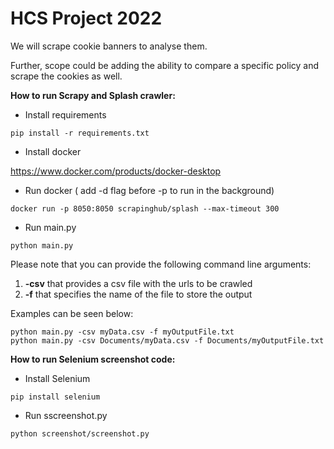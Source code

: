# HCS Project 2022 
We will scrape cookie banners to analyse them.

Further, scope could be adding the ability to compare a specific policy and scrape the cookies as well.


**How to run Scrapy and Splash crawler:**
- Install requirements

```
pip install -r requirements.txt
```

- Install docker

https://www.docker.com/products/docker-desktop

- Run docker ( add -d flag before -p to run in the background)

```
docker run -p 8050:8050 scrapinghub/splash --max-timeout 300
```

- Run main.py

```
python main.py
```

Please note that you can provide the following command line arguments:
1. **-csv** that provides a csv file with the urls to be crawled
2. **-f** that specifies the name of the file to store the output

Examples can be seen below:

```
python main.py -csv myData.csv -f myOutputFile.txt
python main.py -csv Documents/myData.csv -f Documents/myOutputFile.txt
```

**How to run Selenium screenshot code:**

- Install Selenium

```
pip install selenium
```

- Run sscreenshot.py

```
python screenshot/screenshot.py
```
